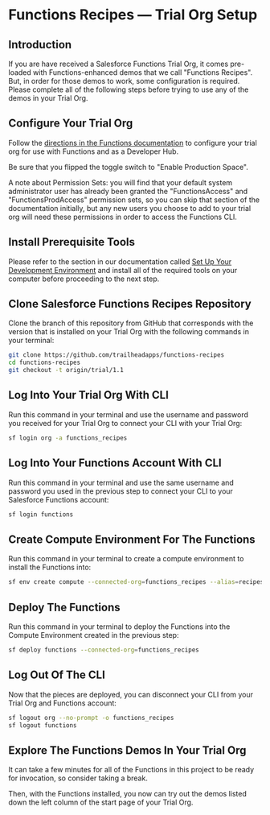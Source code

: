 # Functions Recipes — Trial Org Setup

## Introduction

If you are have received a Salesforce Functions Trial Org, it comes pre-loaded with Functions-enhanced demos that we call "Functions Recipes". But, in order for those demos to work, some configuration is required. Please complete all of the following steps before trying to use any of the demos in your Trial Org.

## Configure Your Trial Org

Follow the [directions in the Functions documentation](http://sfdc.co/functions-org-config) to configure your trial org for use with Functions and as a Developer Hub.

Be sure that you flipped the toggle switch to "Enable Production Space".

A note about Permission Sets: you will find that your default system administrator user has already been granted the "FunctionsAccess" and "FunctionsProdAccess" permission sets, so you can skip that section of the documentation initially, but any new users you choose to add to your trial org will need these permissions in order to access the Functions CLI.

## Install Prerequisite Tools

Please refer to the section in our documentation called [Set Up Your Development Environment](https://sfdc.co/functions-install-guide) and install all of the required tools on your computer before proceeding to the next step.

## Clone Salesforce Functions Recipes Repository

Clone the branch of this repository from GitHub that corresponds with the version that is installed on your Trial Org with the following commands in your terminal:

```sh
git clone https://github.com/trailheadapps/functions-recipes
cd functions-recipes
git checkout -t origin/trial/1.1
```

## Log Into Your Trial Org With CLI

Run this command in your terminal and use the username and password you received for your Trial Org to connect your CLI with your Trial Org:

```sh
sf login org -a functions_recipes
```

## Log Into Your Functions Account With CLI

Run this command in your terminal and use the same username and password you used in the previous step to connect your CLI to your Salesforce Functions account:

```sh
sf login functions
```

## Create Compute Environment For The Functions

Run this command in your terminal to create a compute environment to install the Functions into:

```sh
sf env create compute --connected-org=functions_recipes --alias=recipes_env
```

## Deploy The Functions

Run this command in your terminal to deploy the Functions into the Compute Environment created in the previous step:

```sh
sf deploy functions --connected-org=functions_recipes
```

## Log Out Of The CLI

Now that the pieces are deployed, you can disconnect your CLI from your Trial Org and Functions account:

```sh
sf logout org --no-prompt -o functions_recipes
sf logout functions
```

## Explore The Functions Demos In Your Trial Org

It can take a few minutes for all of the Functions in this project to be ready for invocation, so consider taking a break.

Then, with the Functions installed, you now can try out the demos listed down the left column of the start page of your Trial Org.

